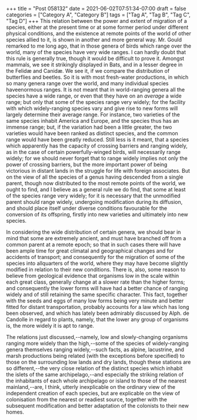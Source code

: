 +++
title = "Post 058132"
date = 2021-06-02T07:51:34-07:00
draft = false
categories = ["Category A", "Category B"]
tags = ["Tag A", "Tag B", "Tag C", "Tag D"]
+++
This relation between the power and extent of migration of a species, either at the present time or at some former period under different physical conditions, and the existence at remote points of the world of other species allied to it, is shown in another and more general way. Mr. Gould remarked to me long ago, that in those genera of birds which range over the world, many of the species have very wide ranges. I can hardly doubt that this rule is generally true, though it would be difficult to prove it. Amongst mammals, we see it strikingly displayed in Bats, and in a lesser degree in the Felidæ and Canidæ. We see it, if we compare the distribution of butterflies and beetles. So it is with most fresh-water productions, in which so many genera range over the world, and many individual species haveenormous ranges. It is not meant that in world-ranging genera all the species have a wide range, or even that they have on an _average_ a wide range; but only that some of the species range very widely; for the facility with which widely-ranging species vary and give rise to new forms will largely determine their average range. For instance, two varieties of the same species inhabit America and Europe, and the species thus has an immense range; but, if the variation had been a little greater, the two varieties would have been ranked as distinct species, and the common range would have been greatly reduced. Still less is it meant, that a species which apparently has the capacity of crossing barriers and ranging widely, as in the case of certain powerfully-winged birds, will necessarily range widely; for we should never forget that to range widely implies not only the power of crossing barriers, but the more important power of being victorious in distant lands in the struggle for life with foreign associates. But on the view of all the species of a genus having descended from a single parent, though now distributed to the most remote points of the world, we ought to find, and I believe as a general rule we do find, that some at least of the species range very widely; for it is necessary that the unmodified parent should range widely, undergoing modification during its diffusion, and should place itself under diverse conditions favourable for the conversion of its offspring, firstly into new varieties and ultimately into new species.

In considering the wide distribution of certain genera, we should bear in mind that some are extremely ancient, and must have branched off from a common parent at a remote epoch; so that in such cases there will have been ample time for great climatal and geographical changes and for accidents of transport; and consequently for the migration of some of the species into allquarters of the world, where they may have become slightly modified in relation to their new conditions. There is, also, some reason to believe from geological evidence that organisms low in the scale within each great class, generally change at a slower rate than the higher forms; and consequently the lower forms will have had a better chance of ranging widely and of still retaining the same specific character. This fact, together with the seeds and eggs of many low forms being very minute and better fitted for distant transportation, probably accounts for a law which has long been observed, and which has lately been admirably discussed by Alph. de Candolle in regard to plants, namely, that the lower any group of organisms is, the more widely it is apt to range.

The relations just discussed,--namely, low and slowly-changing organisms ranging more widely than the high,--some of the species of widely-ranging genera themselves ranging widely,--such facts, as alpine, lacustrine, and marsh productions being related (with the exceptions before specified) to those on the surrounding low lands and dry lands, though these stations are so different,--the very close relation of the distinct species which inhabit the islets of the same archipelago,--and especially the striking relation of the inhabitants of each whole archipelago or island to those of the nearest mainland,--are, I think, utterly inexplicable on the ordinary view of the independent creation of each species, but are explicable on the view of colonisation from the nearest or readiest source, together with the subsequent modification and better adaptation of the colonists to their new homes.

